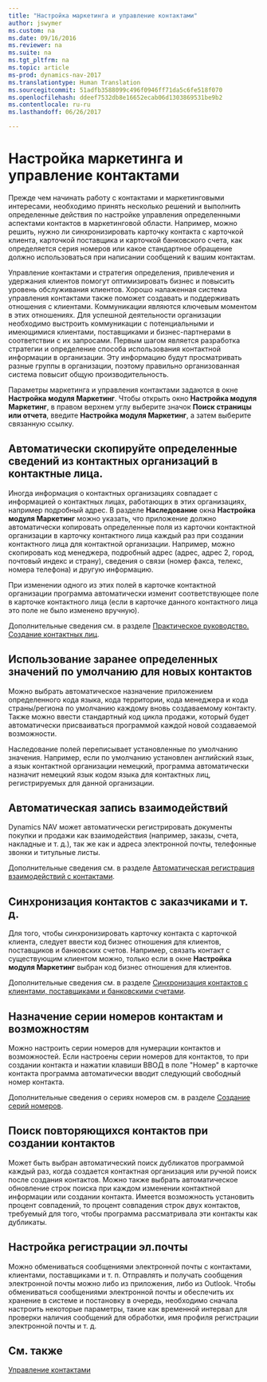 ```yaml
---
title: "Настройка маркетинга и управление контактами"
author: jswymer
ms.custom: na
ms.date: 09/16/2016
ms.reviewer: na
ms.suite: na
ms.tgt_pltfrm: na
ms.topic: article
ms-prod: dynamics-nav-2017
ms.translationtype: Human Translation
ms.sourcegitcommit: 51adfb3588099c496f0946ff71da5c6fe518f070
ms.openlocfilehash: ddeef7532db8e16652ecab06d1303869531be9b2
ms.contentlocale: ru-ru
ms.lasthandoff: 06/26/2017

---
```

# <a name="set-up-marketing-and-contact-management"></a>Настройка маркетинга и управление контактами
Прежде чем начинать работу с контактами и маркетинговыми интересами, необходимо принять несколько решений и выполнить определенные действия по настройке управления определенными аспектами контактов в маркетинговой области. Например, можно решить, нужно ли синхронизировать карточку контакта с карточкой клиента, карточкой поставщика и карточкой банковского счета, как определяется серия номеров или какое стандартное обращение должно использоваться при написании сообщений к вашим контактам.

Управление контактами и стратегия определения, привлечения и удержания клиентов помогут оптимизировать бизнес и повысить уровень обслуживания клиентов. Хорошо налаженная система управления контактами также поможет создавать и поддерживать отношения с клиентами. Коммуникации являются ключевым моментом в этих отношениях. Для успешной деятельности организации необходимо выстроить коммуникации с потенциальными и имеющимися клиентами, поставщиками и бизнес-партнерами в соответствии с их запросами. Первым шагом является разработка стратегии и определение способа использования контактной информации в организации. Эту информацию будут просматривать разные группы в организации, поэтому правильно организованная система повысит общую производительность.

Параметры маркетинга и управления контактами задаются в окне **Настройка модуля Маркетинг**. Чтобы открыть окно **Настройка модуля Маркетинг**, в правом верхнем углу выберите значок **Поиск страницы или отчета**, введите **Настройка модуля Маркетинг**, а затем выберите связанную ссылку.

## <a name="automatically-copy-specific-information-from-the-contact-companies-to-the-contact-persons"></a>Автоматически скопируйте определенные сведений из контактных организаций в контактные лица.
Иногда информация о контактных организациях совпадает с информацией о контактных лицах, работающих в этих организациях, например подробный адрес. В разделе **Наследование** окна **Настройка модуля Маркетинг** можно указать, что приложение должно автоматически копировать определенные поля из карточки контактной организации в карточку контактного лица каждый раз при создании контактного лица для контактной организации. Например, можно скопировать код менеджера, подробный адрес (адрес, адрес 2, город, почтовый индекс и страну), сведения о связи (номер факса, телекс, номера телефона) и другую информацию.

При изменении одного из этих полей в карточке контактной организации программа автоматически изменит соответствующее поле в карточке контактного лица (если в карточке данного контактного лица это поле не было изменено вручную).

Дополнительные сведения см. в разделе [Практическое руководство. Создание контактных лиц](marketing-how-create-contact-persons.md).

## <a name="use-predefined-defaults-on-new-contacts"></a>Использование заранее определенных значений по умолчанию для новых контактов
Можно выбрать автоматическое назначение приложением определенного кода языка, кода территории, кода менеджера и кода страны/региона по умолчанию каждому вновь создаваемому контакту. Также можно ввести стандартный код цикла продажи, который будет автоматически присваиваться программой каждой новой создаваемой возможности.

Наследование полей переписывает установленные по умолчанию значения. Например, если по умолчанию установлен английский язык, а язык контактной организации немецкий, программа автоматически назначит немецкий язык кодом языка для контактных лиц, регистрируемых для данной организации.

<!--You can also setup a default salutation that the program automatically assigns to your contacts. You can use these salutations in your interaction template attachments (for example, Microsoft Word documents). When setting up a default salutation, you can enter a salutation text and a salutation format. For example, if the salutation text is Dear, and the salutation format is Salutation Text + Title + Name, the program will automatically enter Dear Mr. John Smith as a salutation for a contact called John Smith.-->

## <a name="automatically-record-interactions"></a>Автоматическая запись взаимодействий
Dynamics NAV может автоматически регистрировать документы покупки и продажи как взаимодействия (например, заказы, счета, накладные и т. д.), так же как и адреса электронной почты, телефонные звонки и титульные листы.

Дополнительные сведения см. в разделе [Автоматическая регистрация взаимодействий с контактами](marketing-auto-record-interactions.md).

## <a name="synchronize-contacts-with-customers-and-more"></a>Синхронизация контактов с заказчиками и т. д.
Для того, чтобы синхронизировать карточку контакта с карточкой клиента, следует ввести код бизнес отношения для клиентов, поставщиков и банковских счетов. Например, связать контакт с существующим клиентом можно, только если в окне **Настройка модуля Маркетинг** выбран код бизнес отношения для клиентов.

Дополнительные сведения см. в разделе [Синхронизация контактов с клиентами, поставщиками и банковскими счетами](marketing-synchronize-contacts-customers-vendors-bank-accounts.md).

## <a name="assign-a-number-series-to-contacts-and-opportunities"></a>Назначение серии номеров контактам и возможностям
Можно настроить серии номеров для нумерации контактов и возможностей. Если настроены серии номеров для контактов, то при создании контакта и нажатии клавиши ВВОД в поле "Номер" в карточке контакта программа автоматически вводит следующий свободный номер контакта.

Дополнительные сведения о сериях номеров см. в разделе [Создание серий номеров](ui-create-number-series.md).

## <a name="search-for-duplicate-contacts-when-contacts-are-created"></a>Поиск повторяющихся контактов при создании контактов
Может быть выбран автоматический поиск дубликатов программой каждый раз, когда создается контактная организация или ручной поиск после создания контактов. Можно также выбрать автоматическое обновление строк поиска при каждом изменении контактной информации или создании контакта. Имеется возможность установить процент совпадений, то процент совпадения строк двух контактов, требуемый для того, чтобы программа рассматривала эти контакты как дубликаты.

## <a name="set-up-email-logging"></a>Настройка регистрации эл.почты
Можно обмениваться сообщениями электронной почты с контактами, клиентами, поставщиками и т. п. Отправлять и получать сообщения электронной почты можно либо из приложения, либо из Outlook. Чтобы обмениваться сообщениями электронной почты и обеспечить их хранение в системе и постановку в очередь, необходимо сначала настроить некоторые параметры, такие как временной интервал для проверки наличия сообщений для обработки, имя профиля регистрации электронной почты и т. д.

## <a name="see-also"></a>См. также
[Управление контактами](marketing-contacts.md)  

